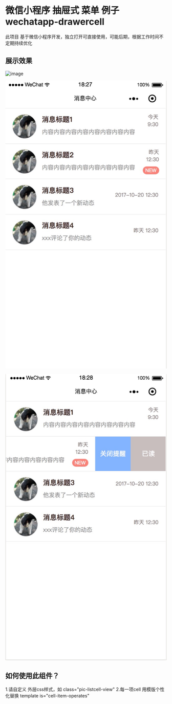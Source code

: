 # 微信小程序 抽屉式 菜单 例子 wechatapp-drawercell

此项目 基于微信小程序开发，独立打开可直接使用，可能后期，根据工作时间不定期持续优化


## 展示效果
![image](https://github.com/Penll/preview-img/blob/master/drawer-cell/temp.jpg)


![image](https://github.com/Penll/preview-img/blob/master/drawer-cell/1.jpg)


![image](https://github.com/Penll/preview-img/blob/master/drawer-cell/2.jpg)


## 如何使用此组件？
  1.请自定义 外层css样式，如 class="pic-listcell-view"
  2.每一项cell 用模版个性化替换 template is="cell-item-operates"

